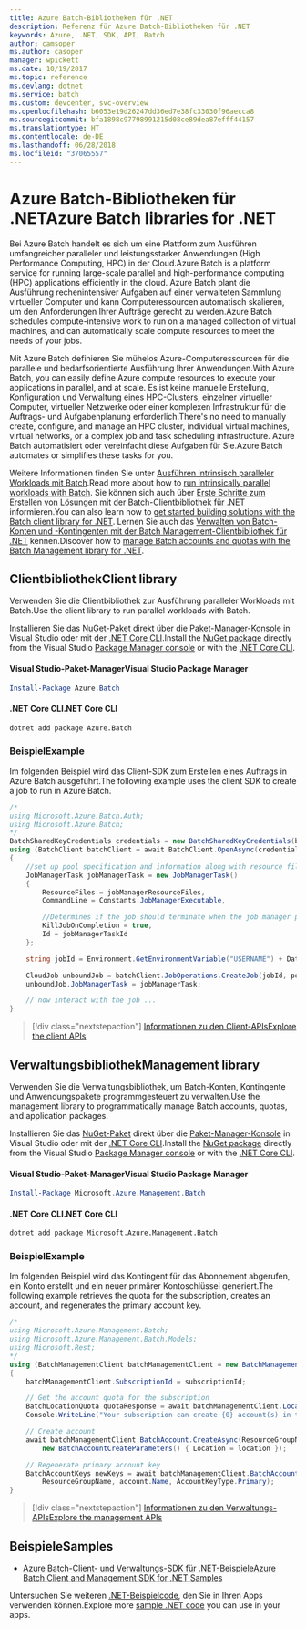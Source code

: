 ```yaml
---
title: Azure Batch-Bibliotheken für .NET
description: Referenz für Azure Batch-Bibliotheken für .NET
keywords: Azure, .NET, SDK, API, Batch
author: camsoper
ms.author: casoper
manager: wpickett
ms.date: 10/19/2017
ms.topic: reference
ms.devlang: dotnet
ms.service: batch
ms.custom: devcenter, svc-overview
ms.openlocfilehash: b6053e19d26247dd36ed7e38fc33030f96aecca8
ms.sourcegitcommit: bfa1898c97798991215d08ce89dea87efff44157
ms.translationtype: HT
ms.contentlocale: de-DE
ms.lasthandoff: 06/28/2018
ms.locfileid: "37065557"
---
```

# <a name="azure-batch-libraries-for-net"></a><span data-ttu-id="825f7-104">Azure Batch-Bibliotheken für .NET</span><span class="sxs-lookup"><span data-stu-id="825f7-104">Azure Batch libraries for .NET</span></span>

<span data-ttu-id="825f7-105">Bei Azure Batch handelt es sich um eine Plattform zum Ausführen umfangreicher paralleler und leistungsstarker Anwendungen (High Performance Computing, HPC) in der Cloud.</span><span class="sxs-lookup"><span data-stu-id="825f7-105">Azure Batch is a platform service for running large-scale parallel and high-performance computing (HPC) applications efficiently in the cloud.</span></span> <span data-ttu-id="825f7-106">Azure Batch plant die Ausführung rechenintensiver Aufgaben auf einer verwalteten Sammlung virtueller Computer und kann Computeressourcen automatisch skalieren, um den Anforderungen Ihrer Aufträge gerecht zu werden.</span><span class="sxs-lookup"><span data-stu-id="825f7-106">Azure Batch schedules compute-intensive work to run on a managed collection of virtual machines, and can automatically scale compute resources to meet the needs of your jobs.</span></span>

<span data-ttu-id="825f7-107">Mit Azure Batch definieren Sie mühelos Azure-Computeressourcen für die parallele und bedarfsorientierte Ausführung Ihrer Anwendungen.</span><span class="sxs-lookup"><span data-stu-id="825f7-107">With Azure Batch, you can easily define Azure compute resources to execute your applications in parallel, and at scale.</span></span> <span data-ttu-id="825f7-108">Es ist keine manuelle Erstellung, Konfiguration und Verwaltung eines HPC-Clusters, einzelner virtueller Computer, virtueller Netzwerke oder einer komplexen Infrastruktur für die Auftrags- und Aufgabenplanung erforderlich.</span><span class="sxs-lookup"><span data-stu-id="825f7-108">There's no need to manually create, configure, and manage an HPC cluster, individual virtual machines, virtual networks, or a complex job and task scheduling infrastructure.</span></span> <span data-ttu-id="825f7-109">Azure Batch automatisiert oder vereinfacht diese Aufgaben für Sie.</span><span class="sxs-lookup"><span data-stu-id="825f7-109">Azure Batch automates or simplifies these tasks for you.</span></span>

<span data-ttu-id="825f7-110">Weitere Informationen finden Sie unter [Ausführen intrinsisch paralleler Workloads mit Batch](/azure/batch/batch-technical-overview).</span><span class="sxs-lookup"><span data-stu-id="825f7-110">Read more about how to [run intrinsically parallel workloads with Batch](/azure/batch/batch-technical-overview).</span></span> <span data-ttu-id="825f7-111">Sie können sich auch über [Erste Schritte zum Erstellen von Lösungen mit der Batch-Clientbibliothek für .NET](/azure/batch/batch-dotnet-get-started) informieren.</span><span class="sxs-lookup"><span data-stu-id="825f7-111">You can also learn how to [get started building solutions with the Batch client library for .NET](/azure/batch/batch-dotnet-get-started).</span></span> <span data-ttu-id="825f7-112">Lernen Sie auch das [Verwalten von Batch-Konten und -Kontingenten mit der Batch Management-Clientbibliothek für .NET](/azure/batch/batch-management-dotnet) kennen.</span><span class="sxs-lookup"><span data-stu-id="825f7-112">Discover how to [manage Batch accounts and quotas with the Batch Management library for .NET](/azure/batch/batch-management-dotnet).</span></span>

## <a name="client-library"></a><span data-ttu-id="825f7-113">Clientbibliothek</span><span class="sxs-lookup"><span data-stu-id="825f7-113">Client library</span></span>

<span data-ttu-id="825f7-114">Verwenden Sie die Clientbibliothek zur Ausführung paralleler Workloads mit Batch.</span><span class="sxs-lookup"><span data-stu-id="825f7-114">Use the client library to run parallel workloads with Batch.</span></span>

<span data-ttu-id="825f7-115">Installieren Sie das [NuGet-Paket](https://www.nuget.org/packages/Azure.Batch) direkt über die [Paket-Manager-Konsole][PackageManager] in Visual Studio oder mit der [.NET Core CLI][DotNetCLI].</span><span class="sxs-lookup"><span data-stu-id="825f7-115">Install the [NuGet package](https://www.nuget.org/packages/Azure.Batch) directly from the Visual Studio [Package Manager console][PackageManager] or with the [.NET Core CLI][DotNetCLI].</span></span>

#### <a name="visual-studio-package-manager"></a><span data-ttu-id="825f7-116">Visual Studio-Paket-Manager</span><span class="sxs-lookup"><span data-stu-id="825f7-116">Visual Studio Package Manager</span></span>

```powershell
Install-Package Azure.Batch
```

#### <a name="net-core-cli"></a><span data-ttu-id="825f7-117">.NET Core CLI</span><span class="sxs-lookup"><span data-stu-id="825f7-117">.NET Core CLI</span></span>

```bash
dotnet add package Azure.Batch
```

### <a name="example"></a><span data-ttu-id="825f7-118">Beispiel</span><span class="sxs-lookup"><span data-stu-id="825f7-118">Example</span></span>

<span data-ttu-id="825f7-119">Im folgenden Beispiel wird das Client-SDK zum Erstellen eines Auftrags in Azure Batch ausgeführt.</span><span class="sxs-lookup"><span data-stu-id="825f7-119">The following example uses the client SDK to create a job to run in Azure Batch.</span></span>

```csharp
/*
using Microsoft.Azure.Batch.Auth;
using Microsoft.Azure.Batch;
*/
BatchSharedKeyCredentials credentials = new BatchSharedKeyCredentials(batchUrl, accountName, accountKey);
using (BatchClient batchClient = await BatchClient.OpenAsync(credentials))
{
    //set up pool specification and information along with resource files here
    JobManagerTask jobManagerTask = new JobManagerTask()
    {
        ResourceFiles = jobManagerResourceFiles,
        CommandLine = Constants.JobManagerExecutable,

        //Determines if the job should terminate when the job manager process exits.
        KillJobOnCompletion = true,
        Id = jobManagerTaskId
    };

    string jobId = Environment.GetEnvironmentVariable("USERNAME") + DateTime.UtcNow.ToString("yyyyMMdd-HHmmss");

    CloudJob unboundJob = batchClient.JobOperations.CreateJob(jobId, poolInformation);
    unboundJob.JobManagerTask = jobManagerTask;

    // now interact with the job ...
}
```

> [!div class="nextstepaction"]
> [<span data-ttu-id="825f7-120">Informationen zu den Client-APIs</span><span class="sxs-lookup"><span data-stu-id="825f7-120">Explore the client APIs</span></span>](/dotnet/api/overview/azure/batch/client)

## <a name="management-library"></a><span data-ttu-id="825f7-121">Verwaltungsbibliothek</span><span class="sxs-lookup"><span data-stu-id="825f7-121">Management library</span></span>

<span data-ttu-id="825f7-122">Verwenden Sie die Verwaltungsbibliothek, um Batch-Konten, Kontingente und Anwendungspakete programmgesteuert zu verwalten.</span><span class="sxs-lookup"><span data-stu-id="825f7-122">Use the management library to programmatically manage Batch accounts, quotas, and application packages.</span></span>

<span data-ttu-id="825f7-123">Installieren Sie das [NuGet-Paket](https://www.nuget.org/packages/Microsoft.Azure.Management.Batch) direkt über die [Paket-Manager-Konsole][PackageManager] in Visual Studio oder mit der [.NET Core CLI][DotNetCLI].</span><span class="sxs-lookup"><span data-stu-id="825f7-123">Install the [NuGet package](https://www.nuget.org/packages/Microsoft.Azure.Management.Batch) directly from the Visual Studio [Package Manager console][PackageManager] or with the [.NET Core CLI][DotNetCLI].</span></span>

#### <a name="visual-studio-package-manager"></a><span data-ttu-id="825f7-124">Visual Studio-Paket-Manager</span><span class="sxs-lookup"><span data-stu-id="825f7-124">Visual Studio Package Manager</span></span>

```powershell
Install-Package Microsoft.Azure.Management.Batch
```

#### <a name="net-core-cli"></a><span data-ttu-id="825f7-125">.NET Core CLI</span><span class="sxs-lookup"><span data-stu-id="825f7-125">.NET Core CLI</span></span>

```bash
dotnet add package Microsoft.Azure.Management.Batch
```

### <a name="example"></a><span data-ttu-id="825f7-126">Beispiel</span><span class="sxs-lookup"><span data-stu-id="825f7-126">Example</span></span>

<span data-ttu-id="825f7-127">Im folgenden Beispiel wird das Kontingent für das Abonnement abgerufen, ein Konto erstellt und ein neuer primärer Kontoschlüssel generiert.</span><span class="sxs-lookup"><span data-stu-id="825f7-127">The following example retrieves the quota for the subscription, creates an account, and regenerates the primary account key.</span></span>

```csharp
/*
using Microsoft.Azure.Management.Batch;
using Microsoft.Azure.Management.Batch.Models;
using Microsoft.Rest;
*/
using (BatchManagementClient batchManagementClient = new BatchManagementClient(new TokenCredentials(accessToken)))
{
    batchManagementClient.SubscriptionId = subscriptionId;

    // Get the account quota for the subscription
    BatchLocationQuota quotaResponse = await batchManagementClient.Location.GetQuotasAsync(location);
    Console.WriteLine("Your subscription can create {0} account(s) in the {1} region.", quotaResponse.AccountQuota, location);

    // Create account
    await batchManagementClient.BatchAccount.CreateAsync(ResourceGroupName, accountName, 
        new BatchAccountCreateParameters() { Location = location });

    // Regenerate primary account key
    BatchAccountKeys newKeys = await batchManagementClient.BatchAccount.RegenerateKeyAsync(
        ResourceGroupName, account.Name, AccountKeyType.Primary);
}
```

> [!div class="nextstepaction"]
> [<span data-ttu-id="825f7-128">Informationen zu den Verwaltungs-APIs</span><span class="sxs-lookup"><span data-stu-id="825f7-128">Explore the management APIs</span></span>](/dotnet/api/overview/azure/batch/management)

## <a name="samples"></a><span data-ttu-id="825f7-129">Beispiele</span><span class="sxs-lookup"><span data-stu-id="825f7-129">Samples</span></span>

* [<span data-ttu-id="825f7-130">Azure Batch-Client- und Verwaltungs-SDK für .NET-Beispiele</span><span class="sxs-lookup"><span data-stu-id="825f7-130">Azure Batch Client and Management SDK for .NET Samples</span></span>](https://github.com/Azure/azure-batch-samples/tree/master/CSharp)

<span data-ttu-id="825f7-131">Untersuchen Sie weiteren [.NET-Beispielcode](https://azure.microsoft.com/resources/samples/?platform=dotnet), den Sie in Ihren Apps verwenden können.</span><span class="sxs-lookup"><span data-stu-id="825f7-131">Explore more [sample .NET code](https://azure.microsoft.com/resources/samples/?platform=dotnet) you can use in your apps.</span></span>

[PackageManager]: https://docs.microsoft.com/nuget/tools/package-manager-console
[DotNetCLI]: https://docs.microsoft.com/dotnet/core/tools/dotnet-add-package
